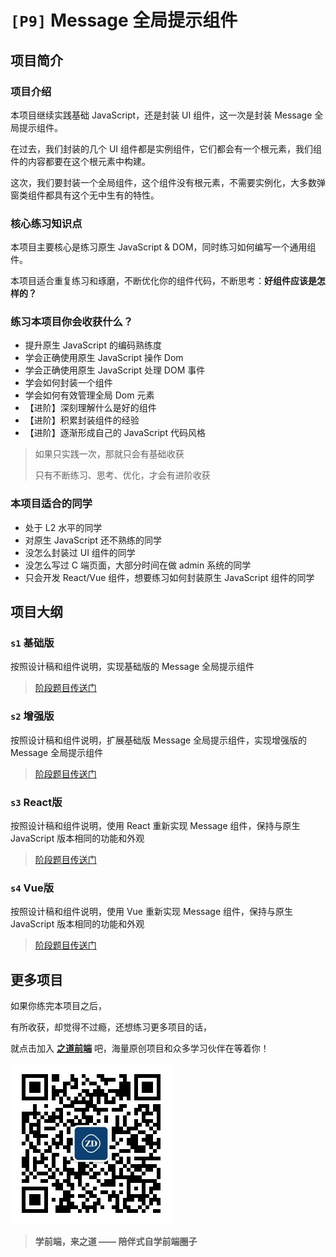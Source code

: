 # `[P9]` Message 全局提示组件

## 项目简介

### 项目介绍

本项目继续实践基础 JavaScript，还是封装 UI 组件，这一次是封装 Message 全局提示组件。

在过去，我们封装的几个 UI 组件都是实例组件，它们都会有一个根元素，我们组件的内容都要在这个根元素中构建。

这次，我们要封装一个全局组件，这个组件没有根元素，不需要实例化，大多数弹窗类组件都具有这个无中生有的特性。



### 核心练习知识点

本项目主要核心是练习原生 JavaScript & DOM，同时练习如何编写一个通用组件。

本项目适合重复练习和琢磨，不断优化你的组件代码，不断思考：**好组件应该是怎样的？**



### 练习本项目你会收获什么？

- 提升原生 JavaScript 的编码熟练度
- 学会正确使用原生 JavaScript 操作 Dom
- 学会正确使用原生 JavaScript 处理 DOM 事件
- 学会如何封装一个组件
- 学会如何有效管理全局 Dom 元素
- 【进阶】深刻理解什么是好的组件
- 【进阶】积累封装组件的经验
- 【进阶】逐渐形成自己的 JavaScript 代码风格

> 如果只实践一次，那就只会有基础收获
>
> 只有不断练习、思考、优化，才会有进阶收获



### 本项目适合的同学

- 处于 L2 水平的同学
- 对原生 JavaScript 还不熟练的同学
- 没怎么封装过 UI 组件的同学
- 没怎么写过 C 端页面，大部分时间在做 admin 系统的同学
- 只会开发 React/Vue 组件，想要练习如何封装原生 JavaScript 组件的同学



## 项目大纲

### `s1` 基础版

按照设计稿和组件说明，实现基础版的 Message 全局提示组件

> [阶段题目传送门](./s1/)



### `s2` 增强版

按照设计稿和组件说明，扩展基础版 Message 全局提示组件，实现增强版的 Message 全局提示组件

> [阶段题目传送门](./s2/)



### `s3` React版

按照设计稿和组件说明，使用 React 重新实现 Message 组件，保持与原生 JavaScript 版本相同的功能和外观

> [阶段题目传送门](./s3/)



### `s4` Vue版

按照设计稿和组件说明，使用 Vue 重新实现 Message 组件，保持与原生 JavaScript 版本相同的功能和外观

> [阶段题目传送门](./s4/)


## 更多项目

如果你练完本项目之后，

有所收获，却觉得不过瘾，还想练习更多项目的话，

就点击加入 [**之道前端**](https://kcnrozgf41zs.feishu.cn/wiki/PBj0w5rjUiEWVgktZE0caKOunNc) 吧，海量原创项目和众多学习伙伴在等着你！

![公众号二维码](./res/qrcode.jpg)

> **学前端，来之道 —— 陪伴式自学前端圈子**